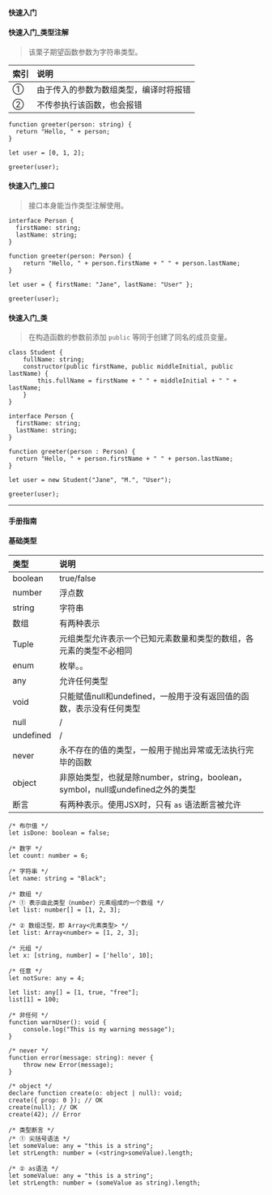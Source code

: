 #### 快速入门  

#### 快速入门_类型注解  
> 该栗子期望函数参数为字符串类型。  

索引 | 说明  
:- | :- 
① | 由于传入的参数为数组类型，编译时将报错   
② | 不传参执行该函数，也会报错  

```
function greeter(person: string) {
  return "Hello, " + person;
}

let user = [0, 1, 2];

greeter(user);
```

#### 快速入门_接口  
> 接口本身能当作类型注解使用。  

```
interface Person {
  firstName: string;
  lastName: string;
}

function greeter(person: Person) {
    return "Hello, " + person.firstName + " " + person.lastName;
}

let user = { firstName: "Jane", lastName: "User" };

greeter(user);
```

#### 快速入门_类  
> 在构造函数的参数前添加 `public` 等同于创建了同名的成员变量。  

```
class Student {
    fullName: string;
    constructor(public firstName, public middleInitial, public lastName) {
        this.fullName = firstName + " " + middleInitial + " " + lastName;
    }
}

interface Person {
  firstName: string;
  lastName: string;
}

function greeter(person : Person) {
  return "Hello, " + person.firstName + " " + person.lastName;
}

let user = new Student("Jane", "M.", "User");

greeter(user);
```  

----

#### 手册指南  

#### 基础类型  

类型 | 说明  
:- | :- 
boolean | true/false
number | 浮点数
string  | 字符串
数组 | 有两种表示  
Tuple | 元组类型允许表示一个已知元素数量和类型的数组，各元素的类型不必相同 
enum | 枚举。。  
any | 允许任何类型  
void | 只能赋值null和undefined，一般用于没有返回值的函数，表示没有任何类型  
null | /
undefined | /
never | 永不存在的值的类型，一般用于抛出异常或无法执行完毕的函数  
object | 非原始类型，也就是除number，string，boolean，symbol，null或undefined之外的类型  
断言 | 有两种表示。使用JSX时，只有 `as` 语法断言被允许


```
/* 布尔值 */
let isDone: boolean = false;

/* 数字 */
let count: number = 6;

/* 字符串 */
let name: string = "Black";

/* 数组 */
/* ① 表示由此类型（number）元素组成的一个数组 */
let list: number[] = [1, 2, 3];

/* ② 数组泛型，即 Array<元素类型> */
let list: Array<number> = [1, 2, 3];

/* 元组 */
let x: [string, number] = ['hello', 10];  

/* 任意 */
let notSure: any = 4;

let list: any[] = [1, true, "free"];
list[1] = 100;

/* 非任何 */
function warnUser(): void {
    console.log("This is my warning message");
}

/* never */
function error(message: string): never {
    throw new Error(message);
}

/* object */
declare function create(o: object | null): void;  
create({ prop: 0 }); // OK
create(null); // OK
create(42); // Error

/* 类型断言 */
/* ① 尖括号语法 */ 
let someValue: any = "this is a string";
let strLength: number = (<string>someValue).length;

/* ② as语法 */
let someValue: any = "this is a string";
let strLength: number = (someValue as string).length;
```

























